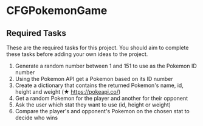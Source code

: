 # CFGPokemonGame

## Required Tasks
These are the required tasks for this project. You should aim to complete these tasks before
adding your own ideas to the project.
1. Generate a random number between 1 and 151 to use as the Pokemon ID number
2. Using the Pokemon API get a Pokemon based on its ID number
3. Create a dictionary that contains the returned Pokemon's name, id, height and weight (★
https://pokeapi.co/)
4. Get a random Pokemon for the player and another for their opponent
5. Ask the user which stat they want to use (id, height or weight)
6. Compare the player's and opponent's Pokemon on the chosen stat to decide who wins